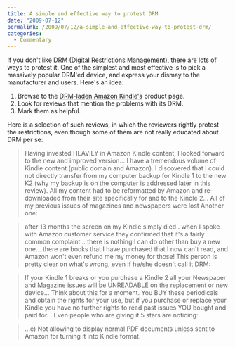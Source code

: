 ```yaml
---
title: A simple and effective way to protest DRM
date: "2009-07-12"
permalink: /2009/07/12/a-simple-and-effective-way-to-protest-drm/
categories:
  - Commentary
---
```

If you don't like [DRM (Digital Restrictions Management)][1], there are lots of ways to protest it. One of the simplest and most effective is to pick a massively popular DRM'ed device, and express your dismay to the manufacturer and users. Here's an idea:

1.  Browse to the [DRM-laden Amazon Kindle's][2] product page.
2.  Look for reviews that mention the problems with its DRM.
3.  Mark them as helpful.

Here is a selection of such reviews, in which the reviewers rightly protest the restrictions, even though some of them are not really educated about DRM per se:

> Having invested HEAVILY in Amazon Kindle content, I looked forward to the new and improved version&#8230; I have a tremendous volume of Kindle content (public domain and Amazon). I discovered that I could not directly transfer from my computer backup for Kindle 1 to the new K2 (why my backup is on the computer is addressed later in this review). All my content had to be reformatted by Amazon and re-downloaded from their site specifically for and to the Kindle 2&#8230; All of my previous issues of magazines and newspapers were lost
Another one:

> after 13 months the screen on my Kindle simply died.. when I spoke with Amazon customer service they confirmed that it's a fairly common complaint&#8230; there is nothing I can do other than buy a new one&#8230; there are books that I have purchased that I now can't read, and Amazon won't even refund me my money for those!
This person is pretty clear on what's wrong, even if he/she doesn't call it DRM:

> If your Kindle 1 breaks or you purchase a Kindle 2 all your Newspaper and Magazine issues will be UNREADABLE on the replacement or new device&#8230; Think about this for a moment. You BUY these periodicals and obtain the rights for your use, but if you purchase or replace your Kindle you have no further rights to read past issues YOU bought and paid for. .
Even people who are giving it 5 stars are noticing:

> &#8230;e) Not allowing to display normal PDF documents unless sent to Amazon for turning it into Kindle format.

 [1]: http://defectivebydesign.org/
 [2]: http://www.amazon.com/Kindle-Amazons-Wireless-Reading-Generation/dp/B00154JDAI/?tag=xaprb-20
